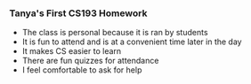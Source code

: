 ### Tanya's First CS193 Homework
- The class is personal because it is ran by students
- It is fun to attend and is at a convenient time later in the day
- It makes CS easier to learn
- There are fun quizzes for attendance
- I feel comfortable to ask for help
